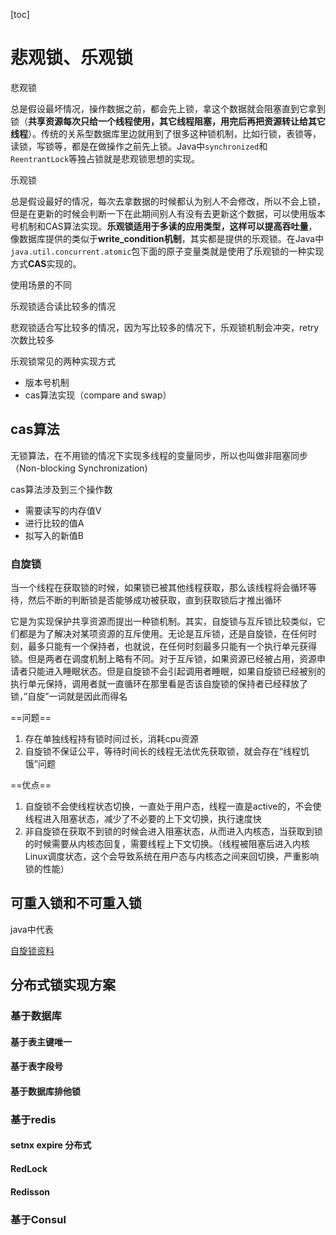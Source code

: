 [toc]

# 悲观锁、乐观锁

悲观锁

总是假设最坏情况，操作数据之前，都会先上锁，拿这个数据就会阻塞直到它拿到锁（**共享资源每次只给一个线程使用，其它线程阻塞，用完后再把资源转让给其它线程**）。传统的关系型数据库里边就用到了很多这种锁机制，比如行锁，表锁等，读锁，写锁等，都是在做操作之前先上锁。Java中`synchronized`和`ReentrantLock`等独占锁就是悲观锁思想的实现。

乐观锁

总是假设最好的情况，每次去拿数据的时候都认为别人不会修改，所以不会上锁，但是在更新的时候会判断一下在此期间别人有没有去更新这个数据，可以使用版本号机制和CAS算法实现。**乐观锁适用于多读的应用类型，这样可以提高吞吐量**，像数据库提供的类似于**write_condition机制**，其实都是提供的乐观锁。在Java中`java.util.concurrent.atomic`包下面的原子变量类就是使用了乐观锁的一种实现方式**CAS**实现的。

使用场景的不同

乐观锁适合读比较多的情况

悲观锁适合写比较多的情况，因为写比较多的情况下，乐观锁机制会冲突，retry次数比较多

乐观锁常见的两种实现方式

- 版本号机制
- cas算法实现（compare and swap）

## cas算法

无锁算法，在不用锁的情况下实现多线程的变量同步，所以也叫做非阻塞同步（Non-blocking Synchronization)

cas算法涉及到三个操作数

- 需要读写的内存值V
- 进行比较的值A
- 拟写入的新值B

### 自旋锁

当一个线程在获取锁的时候，如果锁已被其他线程获取，那么该线程将会循环等待，然后不断的判断锁是否能够成功被获取，直到获取锁后才推出循环

它是为实现保护共享资源而提出一种锁机制。其实，自旋锁与互斥锁比较类似，它们都是为了解决对某项资源的互斥使用。无论是互斥锁，还是自旋锁，在任何时刻，最多只能有一个保持者，也就说，在任何时刻最多只能有一个执行单元获得锁。但是两者在调度机制上略有不同。对于互斥锁，如果资源已经被占用，资源申请者只能进入睡眠状态。但是自旋锁不会引起调用者睡眠，如果自旋锁已经被别的执行单元保持，调用者就一直循环在那里看是否该自旋锁的保持者已经释放了锁，”自旋”一词就是因此而得名

==问题==

1. 存在单独线程持有锁时间过长，消耗cpu资源
2. 自旋锁不保证公平，等待时间长的线程无法优先获取锁，就会存在“线程饥饿”问题

==优点==

1. 自旋锁不会使线程状态切换，一直处于用户态，线程一直是active的，不会使线程进入阻塞状态，减少了不必要的上下文切换，执行速度快
2. 非自旋锁在获取不到锁的时候会进入阻塞状态，从而进入内核态，当获取到锁的时候需要从内核态回复，需要线程上下文切换。（线程被阻塞后进入内核Linux调度状态，这个会导致系统在用户态与内核态之间来回切换，严重影响锁的性能）

## 可重入锁和不可重入锁

java中代表





[自旋锁资料](https://blog.csdn.net/qq_34337272/article/details/81252853)



## 分布式锁实现方案

### 基于数据库

#### 基于表主键唯一



#### 基于表字段号



#### 基于数据库排他锁



### 基于redis

#### setnx expire 分布式



#### RedLock



#### Redisson



### 基于Consul







